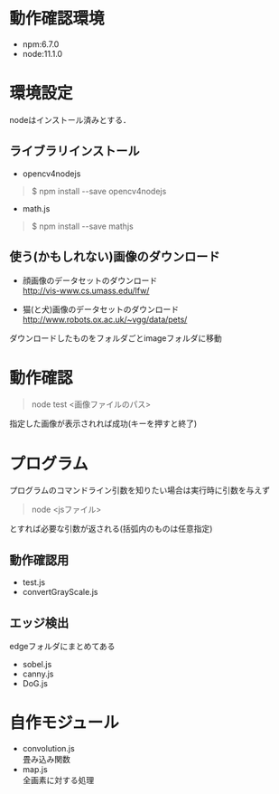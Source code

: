 # 動作確認環境
- npm:6.7.0
- node:11.1.0

# 環境設定
nodeはインストール済みとする．

## ライブラリインストール
- opencv4nodejs

> $ npm install --save opencv4nodejs

- math.js

> $ npm install --save mathjs

## 使う(かもしれない)画像のダウンロード

- 顔画像のデータセットのダウンロード  
http://vis-www.cs.umass.edu/lfw/

- 猫(と犬)画像のデータセットのダウンロード  
http://www.robots.ox.ac.uk/~vgg/data/pets/

ダウンロードしたものをフォルダごとimageフォルダに移動

# 動作確認
> node test <画像ファイルのパス>

指定した画像が表示されれば成功(キーを押すと終了)


# プログラム
プログラムのコマンドライン引数を知りたい場合は実行時に引数を与えず

> node <jsファイル>

とすれば必要な引数が返される(括弧内のものは任意指定)

## 動作確認用

- test.js
- convertGrayScale.js

## エッジ検出
edgeフォルダにまとめてある

- sobel.js
- canny.js
- DoG.js

# 自作モジュール

- convolution.js  
畳み込み関数
- map.js  
全画素に対する処理
